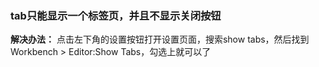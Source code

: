 ###  tab只能显示一个标签页，并且不显示关闭按钮

**解决办法：** 点击左下角的设置按钮打开设置页面，搜索show tabs，然后找到Workbench > Editor:Show Tabs，勾选上就可以了
